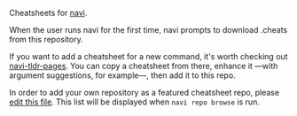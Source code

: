 Cheatsheets for [navi](https://github.com/denisidoro/navi).

When the user runs navi for the first time, navi prompts to download .cheats from this repository.

If you want to add a cheatsheet for a new command, it's worth checking out [navi-tldr-pages](https://github.com/denisidoro/navi-tldr-pages). You can copy a cheatsheet from there, enhance it —with argument suggestions, for example—, then add it to this repo.

In order to add your own repository as a featured cheatsheet repo, please [edit this file](https://github.com/massimocaprinali/cheats/edit/main/featured_repos.txt). This list will be displayed when `navi repo browse` is run.
